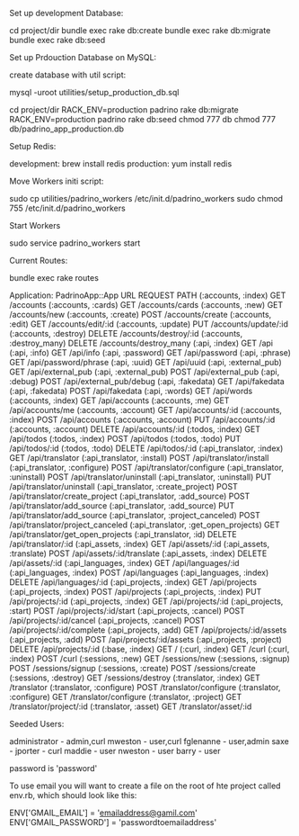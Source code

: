 Set up development Database:

cd project/dir
bundle exec rake db:create
bundle exec rake db:migrate
bundle exec rake db:seed



Set up Prdouction Database on MySQL:

create database with util script:

mysql -uroot utilities/setup_production_db.sql

cd project/dir
RACK_ENV=production padrino rake db:migrate
RACK_ENV=production padrino rake db:seed
chmod 777 db
chmod 777 db/padrino_app_production.db



Setup Redis:

development: brew install redis
production: yum install redis



Move Workers initi script:

sudo cp utilities/padrino_workers /etc/init.d/padrino_workers
sudo chmod 755 /etc/init.d/padrino_workers

Start Workers

sudo service padrino_workers start


Current Routes:

bundle exec rake routes

Application: PadrinoApp::App
    URL                                      REQUEST  PATH
    (:accounts, :index)                        GET    /accounts
    (:accounts, :cards)                        GET    /accounts/cards
    (:accounts, :new)                          GET    /accounts/new
    (:accounts, :create)                      POST    /accounts/create
    (:accounts, :edit)                         GET    /accounts/edit/:id
    (:accounts, :update)                       PUT    /accounts/update/:id
    (:accounts, :destroy)                    DELETE   /accounts/destroy/:id
    (:accounts, :destroy_many)               DELETE   /accounts/destroy_many
    (:api, :index)                             GET    /api
    (:api, :info)                              GET    /api/info
    (:api, :password)                          GET    /api/password
    (:api, :phrase)                            GET    /api/password/phrase
    (:api, :uuid)                              GET    /api/uuid
    (:api, :external_pub)                      GET    /api/external_pub
    (:api, :external_pub)                     POST    /api/external_pub
    (:api, :debug)                            POST    /api/external_pub/debug
    (:api, :fakedata)                          GET    /api/fakedata
    (:api, :fakedata)                         POST    /api/fakedata
    (:api, :words)                             GET    /api/words
    (:accounts, :index)                        GET    /api/accounts
    (:accounts, :me)                           GET    /api/accounts/me
    (:accounts, :account)                      GET    /api/accounts/:id
    (:accounts, :index)                       POST    /api/accounts
    (:accounts, :account)                      PUT    /api/accounts/:id
    (:accounts, :account)                    DELETE   /api/accounts/:id
    (:todos, :index)                           GET    /api/todos
    (:todos, :index)                          POST    /api/todos
    (:todos, :todo)                            PUT    /api/todos/:id
    (:todos, :todo)                          DELETE   /api/todos/:id
    (:api_translator, :index)                  GET    /api/translator
    (:api_translator, :install)               POST    /api/translator/install
    (:api_translator, :configure)             POST    /api/translator/configure
    (:api_translator, :uninstall)             POST    /api/translator/uninstall
    (:api_translator, :uninstall)              PUT    /api/translator/uninstall
    (:api_translator, :create_project)        POST    /api/translator/create_project
    (:api_translator, :add_source)            POST    /api/translator/add_source
    (:api_translator, :add_source)             PUT    /api/translator/add_source
    (:api_translator, :project_canceled)      POST    /api/translator/project_canceled
    (:api_translator, :get_open_projects)      GET    /api/translator/get_open_projects
    (:api_translator, :id)                   DELETE   /api/translator/:id
    (:api_assets, :index)                      GET    /api/assets/:id
    (:api_assets, :translate)                 POST    /api/assets/:id/translate
    (:api_assets, :index)                    DELETE   /api/assets/:id
    (:api_languages, :index)                   GET    /api/languages/:id
    (:api_languages, :index)                  POST    /api/languages
    (:api_languages, :index)                 DELETE   /api/languages/:id
    (:api_projects, :index)                    GET    /api/projects
    (:api_projects, :index)                   POST    /api/projects
    (:api_projects, :index)                    PUT    /api/projects/:id
    (:api_projects, :index)                    GET    /api/projects/:id
    (:api_projects, :start)                   POST    /api/projects/:id/start
    (:api_projects, :cancel)                  POST    /api/projects/:id/cancel
    (:api_projects, :cancel)                  POST    /api/projects/:id/complete
    (:api_projects, :add)                      GET    /api/projects/:id/assets
    (:api_projects, :add)                     POST    /api/projects/:id/assets
    (:api_projects, :project)                DELETE   /api/projects/:id
    (:base, :index)                            GET    /
    (:curl, :index)                            GET    /curl
    (:curl, :index)                           POST    /curl
    (:sessions, :new)                          GET    /sessions/new
    (:sessions, :signup)                      POST    /sessions/signup
    (:sessions, :create)                      POST    /sessions/create
    (:sessions, :destroy)                      GET    /sessions/destroy
    (:translator, :index)                      GET    /translator
    (:translator, :configure)                 POST    /translator/configure
    (:translator, :configure)                  GET    /translator/configure
    (:translator, :project)                    GET    /translator/project/:id
    (:translator, :asset)                      GET    /translator/asset/:id


Seeded Users:

administrator - admin,curl
mweston - user,curl
fglenanne - user,admin
saxe - 
jporter - curl
maddie - user
nweston - user
barry - user

password is 'password'

To use email you will want to create a file on the root of hte project called env.rb, which should look like this:

ENV['GMAIL_EMAIL'] = 'emailaddress@gamil.com'
ENV['GMAIL_PASSWORD'] = 'passwordtoemailaddress'


